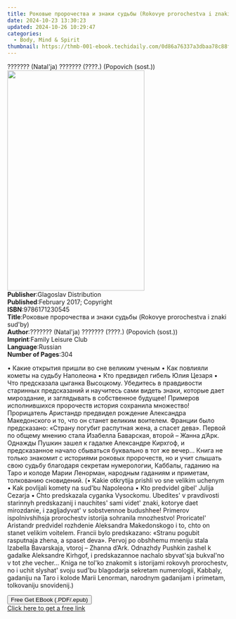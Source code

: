 ```yaml
---
title: Роковые пророчества и знаки судьбы (Rokovye prorochestva i znaki sud'by) | Free Book
date: 2024-10-23 13:30:23
updated: 2024-10-26 10:29:47
categories:
  - Body, Mind & Spirit
thumbnail: https://thmb-001-ebook.techidaily.com/0d86a76337a3dbaa78c88f13ecbad567ce2f87d5d80c66ef0fec4008584bdeb8.jpg
---
```

<main id="book-container">
  <div class="flex flex-col">
    <div class="book-brief flex-1 py-6 px-4 sm:p-6 md:py-10 md:px-8">
      <!-- brief-->
      <div class="book-brief-main">
        ??????? (Natal'ja) ??????? (????.) (Popovich (sost.))
      </div>
    </div>
    <div
      class="book-meta-info flex-1 grid gap-4 col-start-1 col-end-3 row-start-1 sm:mb-6 sm:grid-cols-4 lg:gap-6 lg:col-start-2 lg:row-end-6 lg:row-span-6 lg:mb-0"
    >
      <div
        class="book-meta-info-left place-content-center mt-4 p-4 text-sm leading-6 col-start-2 col-span-2 dark:text-slate-400"
      >
        <img
          class="w-full h-500 object-cover rounded-lg sm:h-255 sm:col-span-2 lg:col-span-full"
          src="https://img-001-ebook.techidaily.com/b552bd6cec8ff28a82beb339f7160870dcb1a0ec1a594e9b68adf4c2ffdf10c1.jpg"
          alt=""
          width="312"
          height="500"
        />
      </div>
      <div
        class="book-meta-info-right mt-2 col-start-1 row-start-2 col-span-3 self-center"
      >
        <!-- meta data  -->
        <div class="flex flex-col px-4 md:px-8">
          <div class="flex-1">
            <strong>Publisher</strong>:<span class="px-2"
              >Glagoslav Distribution</span
            >
          </div>
          <div class="flex-1">
            <strong>Published</strong>:<span class="px-2"
              >February 2017; Copyright</span
            >
          </div>
          <div class="flex-1">
            <strong>ISBN</strong>:<span class="px-2">9786171230545</span>
          </div>
          <div class="flex-1">
            <strong>Title</strong>:<span class="px-2"
              >Роковые пророчества и знаки судьбы (Rokovye prorochestva i znaki
              sud&#39;by)</span
            >
          </div>
          <div class="flex-1">
            <strong>Author</strong>:<span class="px-2"
              >??????? (Natal&#39;ja) ??????? (????.) (Popovich (sost.))</span
            >
          </div>
          <div class="flex-1">
            <strong>Imprint</strong>:<span class="px-2"
              >Family Leisure Club</span
            >
          </div>
          <div class="flex-1">
            <strong>Language</strong>:<span class="px-2">Russian</span>
          </div>
          <div class="flex-1">
            <strong>Number of Pages</strong>:<span class="px-2">304</span>
          </div>
        </div>
      </div>
    </div>
    <div class="book-description flex-1 py-6 px-4 sm:p-6 md:py-10 md:px-8">
      <div class="book-description-main">
        <div accordion-content="" id="description">
          <p>
            • Какие открытия пришли во сне великим ученым • Как повлияли кометы
            на судьбу Наполеона • Кто предвидел гибель Юлия Цезаря • Что
            предсказала цыганка Высоцкому. Убедитесь в правдивости старинных
            предсказаний и научитесь сами видеть знаки, которые дает мироздание,
            и заглядывать в собственное будущее! Примеров исполнившихся
            пророчеств история сохранила множество! Прорицатель Аристандр
            предвидел рождение Александра Македонского и то, что он станет
            великим воителем. Франции было предсказано: «Страну погубит
            распутная жена, а спасет дева». Первой по общему мнению стала
            Изабелла Баварская, второй – Жанна д’Арк. Однажды Пушкин зашел к
            гадалке Александре Кирхгоф, и предсказанное начало сбываться
            буквально в тот же вечер… Книга не только знакомит с историями
            роковых пророчеств, но и учит слышать свою судьбу благодаря секретам
            нумерологии, Каббалы, гаданию на Таро и колоде Марии Ленорман,
            народным гаданиям и приметам, толкованию сновидений. (• Kakie
            otkrytija prishli vo sne velikim uchenym • Kak povlijali komety na
            sud'bu Napoleona • Kto predvidel gibel' Julija Cezarja • Chto
            predskazala cyganka Vysockomu. Ubedites' v pravdivosti starinnyh
            predskazanij i nauchites' sami videt' znaki, kotorye daet
            mirozdanie, i zagljadyvat' v sobstvennoe budushhee! Primerov
            ispolnivshihsja prorochestv istorija sohranila mnozhestvo!
            Proricatel' Aristandr predvidel rozhdenie Aleksandra Makedonskogo i
            to, chto on stanet velikim voitelem. Francii bylo predskazano:
            «Stranu pogubit rasputnaja zhena, a spaset deva». Pervoj po obshhemu
            mneniju stala Izabella Bavarskaja, vtoroj – Zhanna d’Ark. Odnazhdy
            Pushkin zashel k gadalke Aleksandre Kirhgof, i predskazannoe nachalo
            sbyvat'sja bukval'no v tot zhe vecher… Kniga ne tol'ko znakomit s
            istorijami rokovyh prorochestv, no i uchit slyshat' svoju sud'bu
            blagodarja sekretam numerologii, Kabbaly, gadaniju na Taro i kolode
            Marii Lenorman, narodnym gadanijam i primetam, tolkovaniju
            snovidenij.)
          </p>
        </div>
        <div class="accordion-fader"></div>
      </div>
    </div>
    <div class="book-excerpts flex-1 py-6 px-4 sm:p-6 md:py-10 md:px-8"></div>
    <div
      class="book-about-author flex-1 py-6 px-4 sm:p-6 md:py-10 md:px-8"
    ></div>
    <div class="book-free-get flex-1 py-6 px-4 sm:p-6 md:py-10 md:px-8">
      <button
        id="btn-free-get"
        class="bg-blue-500 hover:bg-blue-700 text-white font-bold py-2 px-4 rounded"
      >
        Free Get EBook (.PDF/.epub)
      </button>
      <div id="countdown-display" class="px-2 text-lg mt-2"></div>
      <a
        id="free-link"
        class="hidden bg-blue-500 hover:bg-blue-700 text-white font-bold py-2 px-4 rounded"
        href="https://www.ebooks.com/en-us/book/95793949/rokovye-prorochestva-i-znaki-sud-by/natal-ja-popovich-sost/"
        target="_blank"
        >Click here to get a free link</a
      >
    </div>
    <script>
      let countdownTime = 0;
      let countdownInterval = null;
      document
        .getElementById('btn-free-get')
        .addEventListener('click', startCountdown);
      function startCountdown() {
        countdownTime = new Date().getTime() + 60000 * 3;
        countdownInterval = setInterval(updateCountdown, 1000);
        document.getElementById('btn-free-get').disabled = true;
        document
          .getElementById('btn-free-get')
          .classList.add('bg-gray-500', 'cursor-not-allowed');
      }
      function updateCountdown() {
        let currentTime = new Date().getTime();
        let timeLeft = countdownTime - currentTime;
        let secondsLeft = Math.floor(timeLeft / 1000);
        document.getElementById('countdown-display').innerHTML =
          `Remaining time: ${secondsLeft} seconds.`;
        if (secondsLeft <= 0) {
          clearInterval(countdownInterval);
          document.getElementById('btn-free-get').classList.add('hidden');
          document.getElementById('free-link').classList.remove('hidden');
          document.getElementById('countdown-display').innerHTML = '';
        }
      }
    </script>
  </div>
</main>
